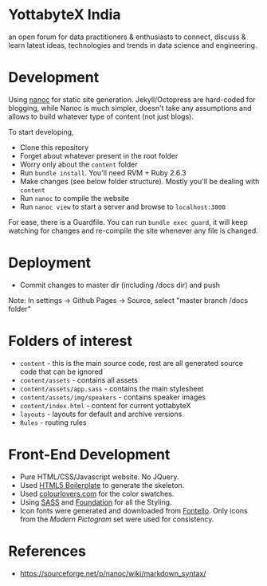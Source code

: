 # YottabyteX India

an open forum for data practitioners & enthusiasts to connect, discuss &amp; learn latest ideas, technologies and trends 
in data science and engineering.

# Development

Using [nanoc](//nanoc.ws) for static site generation. Jekyll/Octopress are hard-coded for blogging, while Nanoc is much 
simpler, doesn't take any assumptions and allows to build whatever type of content (not just blogs).

To start developing,

* Clone this repository
* Forget about whatever present in the root folder
* Worry only about the `content` folder
* Run `bundle install`. You'll need RVM + Ruby 2.6.3
* Make changes (see below folder structure). Mostly you'll be dealing with `content`
* Run `nanoc` to compile the website
* Run `nanoc view` to start a server and browse to `localhost:3000`

For ease, there is a Guardfile. You can run `bundle exec guard`, it will keep watching for changes and re-compile the 
site whenever any file is changed.

# Deployment

* Commit changes to master dir (including /docs dir) and push

Note: In settings -> Github Pages -> Source, select "master branch /docs folder"

# Folders of interest

* `content` - this is the main source code, rest are all generated source code that can be ignored
* `content/assets` - contains all assets
* `content/assets/app.sass` - contains the main stylesheet
* `content/assets/img/speakers` - contains speaker images
* `content/index.html` - content for current yottabyteX
* `layouts` - layouts for default and archive versions
* `Rules` - routing rules

# Front-End Development

* Pure HTML/CSS/Javascript website. No JQuery.
* Used [HTML5 Boilerplate](//html5boilerplate.com) to generate the skeleton.
* Used [colourlovers.com](//colourlovers.com) for the color swatches.
* Using [SASS](//sass-lang.com) and [Foundation](//foundation.zurb.com) for all the Styling.
* Icon fonts were generated and downloaded from [Fontello](//fontello.com). Only icons from the *Modern Pictogram* set 
were used for consistency.

# References

* https://sourceforge.net/p/nanoc/wiki/markdown_syntax/